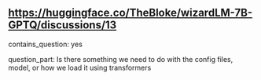 ## https://huggingface.co/TheBloke/wizardLM-7B-GPTQ/discussions/13

contains_question: yes

question_part: Is there something we need to do with the config files, model, or how we load it using transformers